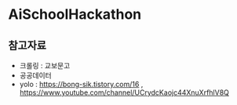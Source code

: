 # AiSchoolHackathon
## 참고자료
- 크롤링 : 교보문고
- 공공데이터
- yolo : https://bong-sik.tistory.com/16 , https://www.youtube.com/channel/UCrydcKaojc44XnuXrfhlV8Q
